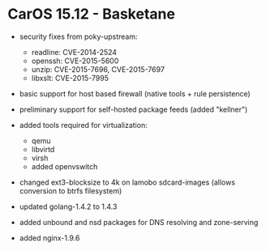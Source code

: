 CarOS 15.12 - Basketane
=======================

* security fixes from poky-upstream:
	* readline: CVE-2014-2524
	* openssh: CVE-2015-5600
	* unzip: CVE-2015-7696, CVE-2015-7697
	* libxslt: CVE-2015-7995

* basic support for host based firewall (native tools + rule persistence)

* preliminary support for self-hosted package feeds (added "kellner")

* added tools required for virtualization:
	* qemu
	* libvirtd
	* virsh
	* added openvswitch

* changed ext3-blocksize to 4k on lamobo sdcard-images
  (allows conversion to btrfs filesystem)

* updated golang-1.4.2 to 1.4.3

* added unbound and nsd packages for DNS resolving and zone-serving

* added nginx-1.9.6
